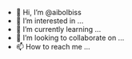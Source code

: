 - 👋 Hi, I’m @aibolbiss
- 👀 I’m interested in ...
- 🌱 I’m currently learning ...
- 💞️ I’m looking to collaborate on ...
- 📫 How to reach me ...

<!---
aibolbiss/aibolbiss is a ✨ special ✨ repository because its `README.md` (this file) appears on your GitHub profile.
You can click the Preview link to take a look at your changes.
--->
